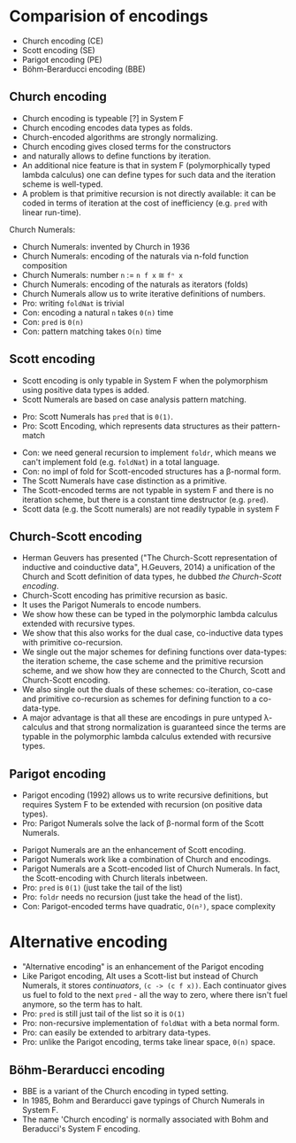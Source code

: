 # Comparision of encodings

- Church encoding (CE)
- Scott encoding (SE)
- Parigot encoding (PE)
- Böhm-Berarducci encoding (BBE)


## Church encoding

- Church encoding is typeable [?] in System F
- Church encoding encodes data types as folds.
- Church-encoded algorithms are strongly normalizing.
- Church encoding gives closed terms for the constructors
- and naturally allows to define functions by iteration. 
- An additional nice feature is that in system F (polymorphically typed lambda calculus) one can define types for such data and the iteration scheme is well-typed.
- A problem is that primitive recursion is not directly available: it can be coded in terms of iteration at the cost of inefficiency (e.g. `pred` with linear run-time).


Church Numerals:
- Church Numerals: invented by Church in 1936
- Church Numerals: encoding of the naturals via n-fold function composition
- Church Numerals: number `n` := `n f x` ≅ `fⁿ x`
- Church Numerals: encoding of the naturals as iterators (folds)
- Church Numerals allow us to write iterative definitions of numbers.
- Pro: writing `foldNat` is trivial
- Con: encoding a natural `n` takes `0(n)` time
- Con: `pred` is `0(n)`
- Con: pattern matching takes `O(n)` time


## Scott encoding

* Scott encoding is only typable in System F when the polymorphism using positive data types is added.
* Scott Numerals are based on case analysis pattern matching.
+ Pro: Scott Numerals has `pred` that is `0(1)`.
+ Pro: Scott Encoding, which represents data structures as their pattern-match
- Con: we need general recursion to implement `foldr`, which means we can't implement fold (e.g. `foldNat`) in a total language.
- Con: no impl of fold for Scott-encoded structures has a β-normal form.
- The Scott Numerals have case distinction as a primitive.
- The Scott-encoded terms are not typable in system F and there is no iteration scheme, but there is a constant time destructor (e.g. `pred`).
- Scott data (e.g. the Scott numerals) are not readily typable in system F


## Church-Scott encoding

- Herman Geuvers has presented ("The Church-Scott representation of inductive and coinductive data", H.Geuvers, 2014) a unification of the Church and Scott definition of data types, he dubbed *the Church-Scott encoding*.
- Church-Scott encoding has primitive recursion as basic.
- It uses the Parigot Numerals to encode numbers.
- We show how these can be typed in the polymorphic lambda calculus extended with recursive types.
- We show that this also works for the dual case, co-inductive data types with primitive co-recursion.
- We single out the major schemes for defining functions over data-types: the iteration scheme, the case scheme and the primitive recursion scheme, and we show how they are connected to the Church, Scott and Church-Scott encoding.
- We also single out the duals of these schemes: co-iteration, co-case and primitive co-recursion as schemes for defining function to a co-data-type.
- A major advantage is that all these are encodings in pure untyped λ-calculus and that strong normalization is guaranteed since the terms are typable in the polymorphic lambda calculus extended with recursive types.

## Parigot encoding

* Parigot encoding (1992) allows us to write recursive definitions, but requires System F to be extended with recursion (on positive data types).
* Pro: Parigot Numerals solve the lack of β-normal form of the Scott Numerals.
- Parigot Numerals are an the enhancement of Scott encoding.
- Parigot Numerals work like a combination of Church and encodings.
- Parigot Numerals are a Scott-encoded list of Church Numerals. In fact, the Scott-encoding with Church literals inbetween.
- Pro: `pred` is `0(1)` (just take the tail of the list)
- Pro: `foldr` needs no recursion (just take the head of the list).
- Con: Parigot-encoded terms have quadratic, `O(n²)`, space complexity

# Alternative encoding

- "Alternative encoding" is an enhancement of the Parigot encoding
- Like Parigot encoding, Alt uses a Scott-list but instead of Church Numerals, it stores *continuators*, `(c -> (c f x))`. Each continuator gives us fuel to fold to the next `pred` - all the way to zero, where there isn't fuel anymore, so the term has to halt.
- Pro: `pred` is still just tail of the list so it is `O(1)`
- Pro: non-recursive implementation of `foldNat` with a beta normal form.
- Pro: can easily be extended to arbitrary data-types.
- Pro: unlike the Parigot encoding, terms take linear space, `0(n)` space.

## Böhm-Berarducci encoding

- BBE is a variant of the Church encoding in typed setting.
- In 1985, Bohm and Berarducci gave typings of Church Numerals in System F.
- The name 'Church encoding' is normally associated with Bohm and Beraducci's System F encoding.
